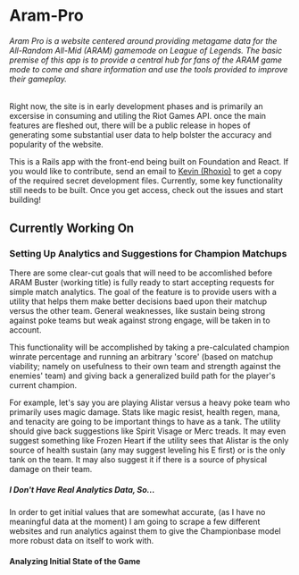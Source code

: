 # Aram-Pro

###### Aram Pro is a website centered around providing metagame data for the All-Random All-Mid (ARAM) gamemode on League of Legends. The basic premise of this app is to provide a central hub for fans of the ARAM game mode to come and share information and use the tools provided to improve their gameplay.

Right now, the site is in early development phases and is primarily an excersise in consuming and utiling the Riot Games API. once the main features are fleshed out, there will be a public release in hopes of generating some substantial user data to help bolster the accuracy and popularity of the website.

This is a Rails app with the front-end being built on Foundation and React. If you would like to contribute, send an email to [Kevin (Rhoxio)](mailto:rhoxiodbc@gmail.com) to get a copy of the required secret development files. Currently, some key functionality still needs to be built. Once you get access, check out the issues and start building!

## Currently Working On

### Setting Up Analytics and Suggestions for Champion Matchups

There are some clear-cut goals that will need to be accomlished before ARAM Buster (working title) is fully ready to start accepting requests for simple match analytics. The goal of the feature is to provide users with a utility that helps them make better decisions baed upon their matchup versus the other team. General weaknesses, like sustain being strong against poke teams but weak against strong engage, will be taken in to account.

This functionality will be accomplished by taking a pre-calculated champion winrate percentage and running an arbitrary 'score' (based on matchup viability; namely on usefulness to their own team and strength against the enemies' team) and giving back a generalized build path for the player's current champion.

For example, let's say you are playing Alistar versus a heavy poke team who primarily uses magic damage. Stats like magic resist, health regen, mana, and tenacity are going to be important things to have as a tank. The utility should give back suggestions like Spirit Visage or Merc treads. It may even suggest something like Frozen Heart if the utility sees that Alistar is the only source of health sustain (any may suggest leveling his E first) or is the only tank on the team. It may also suggest it if there is a source of physical damage on their team.

##### I Don't Have Real Analytics Data, So...
In order to get initial values that are somewhat accurate, (as I have no meaningful data at the moment) I am going to scrape a few different websites and run analytics against them to give the Championbase model more robust data on itself to work with.

#### Analyzing Initial State of the Game

